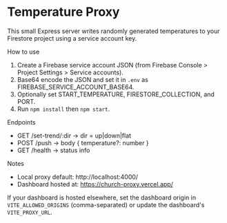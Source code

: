 # Temperature Proxy

This small Express server writes randomly generated temperatures to your Firestore project using a service account key.

How to use

1. Create a Firebase service account JSON (from Firebase Console > Project Settings > Service accounts).
2. Base64 encode the JSON and set it in `.env` as FIREBASE_SERVICE_ACCOUNT_BASE64.
3. Optionally set START_TEMPERATURE, FIRESTORE_COLLECTION, and PORT.
4. Run `npm install` then `npm start`.

Endpoints
- GET /set-trend/:dir  -> dir = up|down|flat
- POST /push          -> body { temperature?: number }
- GET /health         -> status info

Notes
- Local proxy default: http://localhost:4000/
- Dashboard hosted at: https://church-proxy.vercel.app/

If your dashboard is hosted elsewhere, set the dashboard origin in `VITE_ALLOWED_ORIGINS` (comma-separated) or update the dashboard's `VITE_PROXY_URL`.

